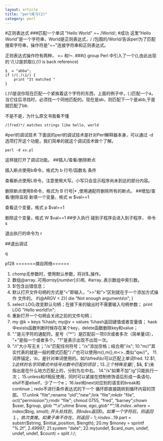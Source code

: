 ```yaml
---
layout: article
title: "perl练习(2)"
category: perl
---
```


#正则表达式
###匹配一个单词
"Hello World" =~ /World/; #成功
这里“Hello World”是一个字符串，World是正则表达式，/ /包围的/World/告诉perl为了匹配搜索字符串，操作符是"=~"连接字符串和正则表达式。

正则表达式操作符有两种， =~ 和!~.
###() group
Perl 中引入了一个(),由此出现的 \1,\2是抓取(),(\1 is back reference)
	
	$_ = "abba";
	if (/(.)\1/) {
		print "It matched "
	}


(.)\1是说你现在匹配一个紧挨着这个字符的东西，上面的例子中，(.)匹配一个a，当它往后寻找时，必须找一个同他匹配的。现在是ab，则匹配下一个是abb,于是就匹配了bb.

不是不是，为什么原文书我看不懂
	
	/(fred)*/ matches strings like hello, world

#perl的调试技术
下面说的perl的调试技术是针对Perl解释器本身，可以通过 -d 选项打开这个功能，我们简单的就这个调试技术做个了解。

	perl -d xx.pl

这样就打开了调试功能。
##插入/查看/删除断点

插入断点使用b命令，格式为 b 行号/函数名 条件

查看断点使用L命令，注意使用大写。小写只会显示程序尚未到达的部分内容。

删除断点使用B命令，格式为 B 行号|* ,使用通配符删除所有的断点。
##增加/查看/删除监视
新填一个变量，格式 w $val==1

查看这个变量，格式 p $val==1

删除这个变量，格式 W $val==1
##步入执行
碰到子程序会进入到子程序， 命令 s

退出执行的命令为 r

##退出调试

q


p128
=======摘自网络======
1. chomp无参数时，使用默认参数，将对$_操作。
2. 数组@array..可用$array[number]引用。$#array..表示数组中索引数。
3. $!包含出错信息；
4. 默认打开文件句柄的方式是“<”即输入，“>>”和“>”区别就在于一个添加方式操作
文件的。
if(@ARGV < 2){
die “Not enough arguments\n”;
}
5. select LOG;改变默认句柄；在接下来的输出时不需要输入句柄参数；
print LOG "Hello world!\n";
6. 重新打开一个句柄会关闭之前的文件句柄；
7. my @k = keys %hash; my@v = values %hash返回键值或者变量值；
hask中exists函数判断时候存在某个key，delete函数删除key和value；
8. "."是元字符的通配符。星号（"*"）是匹配前一项0次或者多次（简单量词），
"+"是指一个或者多个，"?"是表示出现不出现一次。
9. "/i"大小写无关；"/s"匹配任何符号；"/x"添加空格；结合用"/is";
10."m//"其实代表的就是一般的模式匹配"/ /"也可以使用m(),m{},m<>..类似"qw//"。
11.词界锚定，\b，是针对单词使用的。如/\bfred\b/可以匹配上单词fred.
12.$1, $2 这样的名字同模式中括号对数中匹配的项目；
13.三个特殊变量($`, $&, $')来指出是在什么地方匹配上的，分别为左中右。
14."/s"如果不加"/g"只能执行一次；
15.unless和if相反使用，同时可以紧接在控制修饰语后形成一条语句，elsif不是elseif，少了一个e；
16.last和next对应别的语言的break和continue；redo不进行条件表达式的下一个
循环即直接跳转到循环内容的顶部。
17.unlink "file";rename "old","new";link "file";mkdir "file", oct("permission");rmdir "file";
chmod 0755, “fred”, “barney”;chown $user, $group, glob “*.o”;utime $now, $ago, glob “*”;
18.index..$where = index($big, $small);开头处找到，则index 返回0。
如果一个字符后，则返回１，依次类推。如果子串不存在，则返回-1;rindex...
19.$part = substr($string, $initial_position, $length);
20.my $money = sprintf “%.2f”, 2.49997;
21.system "date";
22.my(undef, $card_num, undef, undef, undef, $count) = split /:/; 
</pre>
